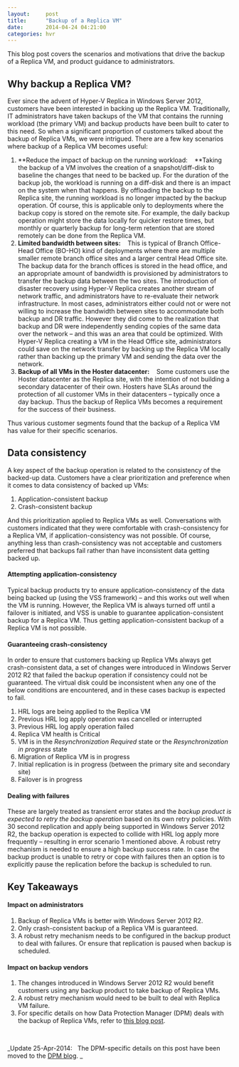 ```yaml
---
layout:     post
title:      "Backup of a Replica VM"
date:       2014-04-24 04:21:00
categories: hvr
---
```

This blog post covers the scenarios and motivations that drive the backup of a Replica VM, and product guidance to administrators. 

### 

## Why backup a Replica VM?

Ever since the advent of Hyper-V Replica in Windows Server 2012, customers have been interested in backing up the Replica VM. Traditionally, IT administrators have taken backups of the VM that contains the running workload (the primary VM) and backup products have been built to cater to this need. So when a significant proportion of customers talked about the backup of Replica VMs, we were intrigued. There are a few key scenarios where backup of a Replica VM becomes useful: 

  1. **Reduce the impact of backup on the running workload:    **Taking the backup of a VM involves the creation of a snapshot/diff-disk to baseline the changes that need to be backed up. For the duration of the backup job, the workload is running on a diff-disk and there is an impact on the system when that happens. By offloading the backup to the Replica site, the running workload is no longer impacted by the backup operation. Of course, this is applicable only to deployments where the backup copy is stored on the remote site. For example, the daily backup operation might store the data locally for quicker restore times, but monthly or quarterly backup for long-term retention that are stored remotely can be done from the Replica VM. 
  2. **Limited bandwidth between sites:**    This is typical of Branch Office-Head Office (BO-HO) kind of deployments where there are multiple smaller remote branch office sites and a larger central Head Office site. The backup data for the branch offices is stored in the head office, and an appropriate amount of bandwidth is provisioned by administrators to transfer the backup data between the two sites. The introduction of disaster recovery using Hyper-V Replica creates another stream of network traffic, and administrators have to re-evaluate their network infrastructure. In most cases, administrators either could not or were not willing to increase the bandwidth between sites to accommodate both backup and DR traffic. However they did come to the realization that backup and DR were independently sending copies of the same data over the network – and this was an area that could be optimized. With Hyper-V Replica creating a VM in the Head Office site, administrators could save on the network transfer by backing up the Replica VM locally rather than backing up the primary VM and sending the data over the network. 
  3. **Backup of all VMs in the Hoster datacenter:**    Some customers use the Hoster datacenter as the Replica site, with the intention of not building a secondary datacenter of their own. Hosters have SLAs around the protection of all customer VMs in their datacenters – typically once a day backup. Thus the backup of Replica VMs becomes a requirement for the success of their business.

Thus various customer segments found that the backup of a Replica VM has value for their specific scenarios. 

## Data consistency

A key aspect of the backup operation is related to the consistency of the backed-up data. Customers have a clear prioritization and preference when it comes to data consistency of backed up VMs: 

  1. Application-consistent backup 
  2. Crash-consistent backup

And this prioritization applied to Replica VMs as well. Conversations with customers indicated that they were comfortable with crash-consistency for a Replica VM, if application-consistency was not possible. Of course, anything less than crash-consistency was not acceptable and customers preferred that backups fail rather than have inconsistent data getting backed up. 

#### Attempting application-consistency

Typical backup products try to ensure application-consistency of the data being backed up (using the VSS framework) – and this works out well when the VM is running. However, the Replica VM is always turned off until a failover is initiated, and VSS is unable to guarantee application-consistent backup for a Replica VM. Thus getting application-consistent backup of a Replica VM is not possible. 

#### Guaranteeing crash-consistency

In order to ensure that customers backing up Replica VMs always get crash-consistent data, a set of changes were introduced in Windows Server 2012 R2 that failed the backup operation if consistency could not be guaranteed. The virtual disk could be inconsistent when any one of the below conditions are encountered, and in these cases backup is expected to fail. 

  1. HRL logs are being applied to the Replica VM 
  2. Previous HRL log apply operation was cancelled or interrupted 
  3. Previous HRL log apply operation failed 
  4. Replica VM health is Critical 
  5. VM is in the _Resynchronization Required_ state or the _Resynchronization in progress_ state 
  6. Migration of Replica VM is in progress 
  7. Initial replication is in progress (between the primary site and secondary site) 
  8. Failover is in progress



#### Dealing with failures

These are largely treated as transient error states and the _backup product is expected to retry the backup operation_ based on its own retry policies. With 30 second replication and apply being supported in Windows Server 2012 R2, the backup operation is expected to collide with HRL log apply more frequently  – resulting in error scenario 1 mentioned above. A robust retry mechanism is needed to ensure a high backup success rate. In case the backup product is unable to retry or cope with failures then an option is to explicitly pause the replication before the backup is scheduled to run.  

## Key Takeaways

#### Impact on administrators 

  1. Backup of Replica VMs is better with Windows Server 2012 R2. 
  2. Only crash-consistent backup of a Replica VM is guaranteed. 
  3. A robust retry mechanism needs to be configured in the backup product to deal with failures. Or ensure that replication is paused when backup is scheduled.



#### Impact on backup vendors

  1. The changes introduced in Windows Server 2012 R2 would benefit customers using any backup product to take backup of Replica VMs. 
  2. A robust retry mechanism would need to be built to deal with Replica VM failure. 
  3. For specific details on how Data Protection Manager (DPM) deals with the backup of Replica VMs, refer to [this blog post](http://blogs.technet.com/b/dpm/archive/2014/04/25/backing-up-of-replica-vms-using-dpm.aspx).

 

_Update 25-Apr-2014:   The DPM-specific details on this post have been moved to the [DPM blog](http://blogs.technet.com/b/dpm/archive/2014/04/25/backing-up-of-replica-vms-using-dpm.aspx). _
